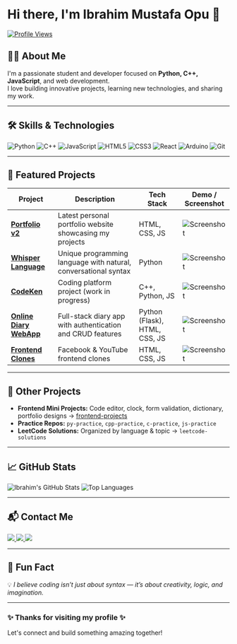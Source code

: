 # Hi there, I'm Ibrahim Mustafa Opu 👋

[![Profile Views](https://komarev.com/ghpvc/?username=ibrahim787898m&color=blue)](https://github.com/ibrahim787898m)

## 👨‍💻 About Me
I'm a passionate student and developer focused on **Python, C++, JavaScript**, and web development.  
I love building innovative projects, learning new technologies, and sharing my work.

---

## 🛠️ Skills & Technologies
![Python](https://img.shields.io/badge/-Python-3776AB?style=flat&logo=python&logoColor=white)
![C++](https://img.shields.io/badge/-C++-00599C?style=flat&logo=c%2B%2B&logoColor=white)
![JavaScript](https://img.shields.io/badge/-JavaScript-F7DF1E?style=flat&logo=javascript&logoColor=black)
![HTML5](https://img.shields.io/badge/-HTML5-E34F26?style=flat&logo=html5&logoColor=white)
![CSS3](https://img.shields.io/badge/-CSS3-1572B6?style=flat&logo=css3&logoColor=white)
![React](https://img.shields.io/badge/-React-61DAFB?style=flat&logo=react&logoColor=black)
![Arduino](https://img.shields.io/badge/-Arduino-00979D?style=flat&logo=arduino&logoColor=white)
![Git](https://img.shields.io/badge/-Git-F05032?style=flat&logo=git&logoColor=white)

---

## 📂 Featured Projects

| Project | Description | Tech Stack | Demo / Screenshot |
|---------|-------------|------------|-----------------|
| **[Portfolio v2](https://github.com/ibrahim787898m/portfolio-v2)** | Latest personal portfolio website showcasing my projects | HTML, CSS, JS | ![Screenshot](portfolio-v2/screenshot.png) |
| **[Whisper Language](https://github.com/ibrahim787898m/whisper-lang)** | Unique programming language with natural, conversational syntax | Python | ![Screenshot](whisper-lang/screenshot.png) |
| **[CodeKen](https://github.com/ibrahim787898m/codeken)** | Coding platform project (work in progress) | C++, Python, JS | ![Screenshot](codeken/screenshot.png) |
| **[Online Diary WebApp](https://github.com/ibrahim787898m/diary-webapp)** | Full-stack diary app with authentication and CRUD features | Python (Flask), HTML, CSS, JS | ![Screenshot](diary-webapp/screenshot.png) |
| **[Frontend Clones](https://github.com/ibrahim787898m/frontend-clones)** | Facebook & YouTube frontend clones | HTML, CSS, JS | ![Screenshot](frontend-clones/screenshot.png) |

---

## 🔹 Other Projects
- **Frontend Mini Projects:** Code editor, clock, form validation, dictionary, portfolio designs → [frontend-projects](https://github.com/ibrahim787898m/frontend-projects)  
- **Practice Repos:** `py-practice`, `cpp-practice`, `c-practice`, `js-practice`  
- **LeetCode Solutions:** Organized by language & topic → `leetcode-solutions`

---

## 📈 GitHub Stats
![Ibrahim's GitHub Stats](https://github-readme-stats.vercel.app/api?username=ibrahim787898m&show_icons=true&theme=radical)
![Top Languages](https://github-readme-stats.vercel.app/api/top-langs/?username=ibrahim787898m&layout=compact&theme=radical)

---

## 📬 Contact Me
<a href="https://v2.ibrahimmustafaopu.com/" target="_blank">
  <img src="https://img.shields.io/badge/Portfolio-%230077B5.svg?style=for-the-badge&logo=google-chrome&logoColor=white" />
</a>
<a href="mailto:ibrahimmustafa787898@gmail.com">
  <img src="https://img.shields.io/badge/Email-%23EA4335.svg?style=for-the-badge&logo=gmail&logoColor=white" />
</a>
<a href="https://www.linkedin.com/in/ibrahim787898m/" target="_blank">
  <img src="https://img.shields.io/badge/LinkedIn-%230A66C2.svg?style=for-the-badge&logo=linkedin&logoColor=white" />
</a>

---

## 🌟 Fun Fact  
💡 *I believe coding isn’t just about syntax — it’s about creativity, logic, and imagination.*

---

### ✨ Thanks for visiting my profile ✨
Let's connect and build something amazing together!

